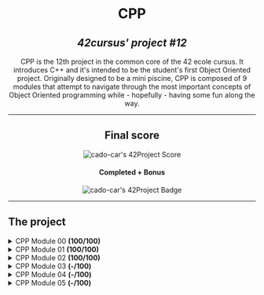 <h1 align=center>
	<b>CPP</b>
</h1>

<h2 align=center>
	 <i>42cursus' project #12</i>
</h2>

<p align=center>
CPP is the 12th project in the common core of the 42 ecole cursus. It introduces C++ and it's intended to be the student's first Object Oriented project.
Originally designed to be a mini piscine, CPP is composed of 9 modules that attempt to navigate through the most important concepts of Object Oriented programming while - hopefully - having some fun along the way.
</p>

---

<div align=center>
<h2>
	Final score
</h2>

<img alt="cado-car's 42Project Score"/>
<h4>Completed + Bonus</h4>
<img alt="cado-car's 42Project Badge"/>
</div>

---

<h2>
The project
</h2>

<details>
	<summary>CPP Module 00 <b>(100/100)</b></summary>
	<p>The first Module of CPP works like every loving, carefull father when he first teaches his child how to swim: by promptly throwing them into the pool, no lifevest in sight. Pray there are no sharks in sight!</p>
	<p>Check the documentation page on this repo's wiki on <a href="https://github.com/caroldaniel/42sp-cursus-cpp/wiki/What-you-must-know-to-start-CPP">What you need to know to start CPP</a> </p>	
</details>

<details>
	<summary>CPP Module 01 <b>(100/100)</b></summary>
	<p>The second module talks extensively about pointers, references and everything else you've already learned in C but seemed to have completely erased from your memory.</p>
	<p>Check the documentation page on this repo's wiki on <a href="https://github.com/caroldaniel/42sp-cursus-cpp/wiki/Memory-Allocation">Memory Allocation in C++</a> </p>	
</details>

<details>
	<summary>CPP Module 02 <b>(100/100)</b></summary>
	<p>The third module is the begining of understanding what C++ is, and getting ourselves closer to the syntax, and lexical and analytical perks of it.</p>
	<p>Check the documentation page on this repo's wiki on <a href="https://github.com/caroldaniel/42sp-cursus-cpp/wiki/The-Orthodox-Canonical-Form">The Orthodox Canonical Form</a> </p>	
</details>

<details>
	<summary>CPP Module 03 <b>(-/100)</b></summary>
	<p>The fourth module is all about inheritance and all of its challenges and perks.</p>
	<p>Check the documentation page on this repo's wiki on <a href="https://github.com/caroldaniel/42sp-cursus-cpp/wiki/Inheritance-in-CPP">Inheritance in C++</a> </p>
</details>

<details>
	<summary>CPP Module 04 <b>(-/100)</b></summary>
	<p>The fifth module takes a deeper dive into polymorphism, abstract classes and interfaces</p>
	<p>Check the documentation page on this repo's wiki on <a href="https://github.com/caroldaniel/42sp-cursus-cpp/wiki/Polymorphism-in-CPP">Polymorphism in C++</a> </p>
</details>

<details>
	<summary>CPP Module 05 <b>(-/100)</b></summary>
	<p>We're now officially closer to the end than at the beggining of our CPP journey. Now, we're diving deeper into error handling, exceptions and subclasses</p>
	<p>Check the documentation page on this repo's wiki on <a href="https://github.com/caroldaniel/42sp-cursus-cpp/wiki/Exceptions-in-CPP">Exceptions in C++</a> </p>
</details>
